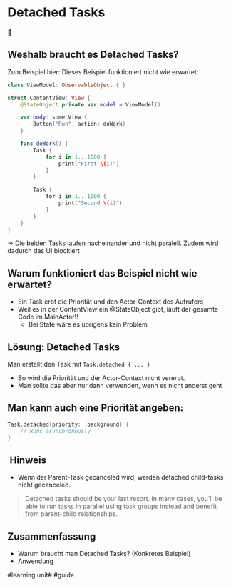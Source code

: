 # Detached Tasks
📎
## Weshalb braucht es Detached Tasks?

Zum Beispiel hier: Dieses Beispiel funktioniert nicht wie erwartet:

```swift
class ViewModel: ObservableObject { }

struct ContentView: View {
    @StateObject private var model = ViewModel()

    var body: some View {
        Button("Run", action: doWork)
    }

    func doWork() {
        Task {
            for i in 1...1000 {
                print("First \(i)")
            }
        }

        Task {
            for i in 1...1000 {
                print("Second \(i)")
            }
        }
    }
}
```

=\> Die beiden Tasks laufen nacheinander und nicht paralell. Zudem wird dadurch das UI blockiert

## Warum funktioniert das Beispiel nicht wie erwartet?

- Ein Task erbt die Priorität und den Actor-Context des Aufrufers
- Weil es in der ContentView ein @StateObject gibt, läuft der gesamte Code im MainActor!!
	- Bei State wäre es übrigens kein Problem


## Lösung: Detached Tasks

Man erstellt den Task mit `Task.detached { ... }`

- So wird die Priorität und der Actor-Context nicht vererbt.
- Man sollte das aber nur dann verwenden, wenn es nicht anderst geht

## Man kann auch eine Priorität angeben:

```swift
Task.detached(priority: .background) {
    // Runs asynchronously
}
```

##  Hinweis
- Wenn der Parent-Task gecanceled wird, werden detached child-tasks nicht gecanceled.

> Detached tasks should be your last resort. In many cases, you’ll be able to run tasks in parallel using task groups instead and benefit from parent-child relationships. 
## Zusammenfassung
- Warum braucht man Detached Tasks? (Konkretes Beispiel)
- Anwendung

#learning unit# #guide